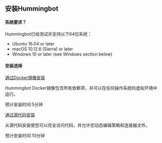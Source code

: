## 安装Hummingbot

#### 系统要求？

Hummingbot已经测试并支持以下64位系统：

- Ubuntu 16.04 or later
- macOS 10.12.6 (Sierra) or later
- Windows 10 or later (see Windows section below)

#### 安装选择

[通过Docker镜像安装](https://docs.hummingbot.io/installation/docker)

Hummingbot Docker镜像包含所有依赖项，并可以在任何操作系统的虚拟环境中运行。

预计安装时间:5分钟

[通过源代码安装](https://docs.hummingbot.io/installation/source)

从源代码安装使您可以完全访问代码，并允许您动态编辑策略和连接器文件。

预计安装时间:10分钟
